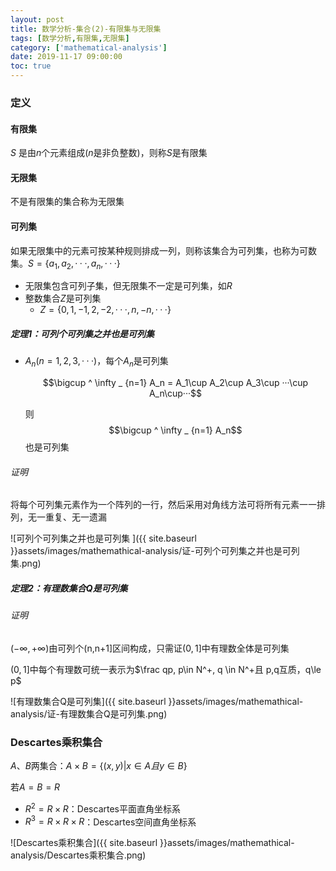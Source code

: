 ```yaml
---
layout: post
title: 数学分析-集合(2)-有限集与无限集
tags: [数学分析,有限集,无限集]
category: ['mathematical-analysis']
date: 2019-11-17 09:00:00
toc: true
---
```


### 定义

#### 有限集 

$S$ 是由$n$个元素组成($n$是非负整数)，则称$S$是有限集 

#### 无限集

不是有限集的集合称为无限集

#### 可列集

如果无限集中的元素可按某种规则排成一列，则称该集合为可列集，也称为可数集。$S=\lbrace a_1, a_2, ···, a_n, ··· \rbrace$

- 无限集包含可列子集，但无限集不一定是可列集，如$R$
- 整数集合$Z$是可列集
  - $Z=\lbrace 0, 1, -1, 2, -2, ···, n, -n, ···  \rbrace$

##### 定理1：可列个可列集之并也是可列集

- $A_n(n=1,2,3,···)$，每个$A_n$是可列集

  $$\bigcup ^ \infty _ {n=1} A_n = A_1\cup A_2\cup A_3\cup ···\cup A_n\cup···$$

  则$$\bigcup ^ \infty _ {n=1} A_n$$也是可列集

###### 证明

将每个可列集元素作为一个阵列的一行，然后采用对角线方法可将所有元素一一排列，无一重复、无一遗漏

![可列个可列集之并也是可列集 ]({{ site.baseurl }}assets/images/mathemathical-analysis/证-可列个可列集之并也是可列集.png)

##### 定理2：有理数集合$Q$是可列集

###### 证明

$(-\infty, +\infty)$由可列个(n,n+1]区间构成，只需证$(0,1]$中有理数全体是可列集 

$(0,1]$中每个有理数可统一表示为$\frac qp, p\in N^+, q \in N^+且 p,q互质，q\le p$

![有理数集合Q是可列集]({{ site.baseurl }}assets/images/mathemathical-analysis/证-有理数集合Q是可列集.png)

### Descartes乘积集合

$A、B$两集合：$A\times B=\lbrace (x,y)\vert x\in A 且 y\in B \rbrace$

若$A=B=R$

- $R^2 = R\times R$：Descartes平面直角坐标系
- $R^3 = R\times R\times R$：Descartes空间直角坐标系

![Descartes乘积集合]({{ site.baseurl }}assets/images/mathemathical-analysis/Descartes乘积集合.png)